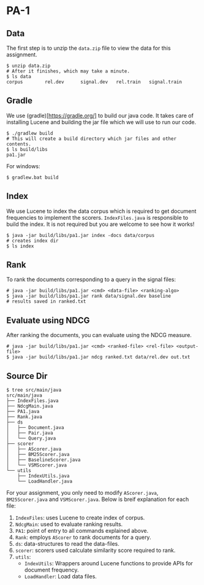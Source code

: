 # PA-1

## Data

The first step is to unzip the `data.zip` file to view the data for this assignment.

```
$ unzip data.zip
# After it finishes, which may take a minute.
$ ls data
corpus        rel.dev      signal.dev   rel.train	signal.train 
```

## Gradle

We use (gradle)[https://gradle.org/] to build our java code. It takes care of installing Lucene and building the jar file which we will use to run our code.

```
$ ./gradlew build
# This will create a build directory which jar files and other contents.
$ ls build/libs
pa1.jar
```

For windows:

```
$ gradlew.bat build
```

## Index

We use Lucene to index the data corpus which is required to get document frequencies to implement the scorers. `IndexFiles.java` is responsible to build the index. It is not required but you are welcome to see how it works!

```
$ java -jar build/libs/pa1.jar index -docs data/corpus
# creates index dir
$ ls index
```

## Rank

To rank the documents corresponding to a query in the signal files:

```
# java -jar build/libs/pa1.jar <cmd> <data-file> <ranking-algo>
$ java -jar build/libs/pa1.jar rank data/signal.dev baseline
# results saved in ranked.txt
```

## Evaluate using NDCG

After ranking the documents, you can evaluate using the NDCG measure.

```
# java -jar build/libs/pa1.jar <cmd> <ranked-file> <rel-file> <output-file>
$ java -jar build/libs/pa1.jar ndcg ranked.txt data/rel.dev out.txt
```

## Source Dir

```
$ tree src/main/java
src/main/java
├── IndexFiles.java
├── NdcgMain.java
├── PA1.java
├── Rank.java
├── ds
│   ├── Document.java
│   ├── Pair.java
│   └── Query.java
├── scorer
│   ├── AScorer.java
│   ├── BM25Scorer.java
│   ├── BaselineScorer.java
│   └── VSMScorer.java
└── utils
    ├── IndexUtils.java
    └── LoadHandler.java
```

For your assignment, you only need to modify `AScorer.java`, `BM25Scorer.java` and `VSMScorer.java`. Below is breif explanation for each file:
1. `IndexFiles`: uses Lucene to create index of corpus.
2. `NdcgMain`: used to evaluate ranking results.
3. `PA1`: point of entry to all commands explained above.
4. `Rank`: employs `AScorer` to rank documents for a query.
5. `ds`: data-structures to read the data-files.
6. `scorer`: scorers used calculate similarity score required to rank.
7. `utils`:
	- `IndexUtils`: Wrappers around Lucene functions to provide APIs for document frequency.
	- `LoadHandler`: Load data files.

